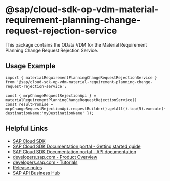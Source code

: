 # @sap/cloud-sdk-op-vdm-material-requirement-planning-change-request-rejection-service

This package contains the OData VDM for the Material Requirement Planning Change Request Rejection Service.

## Usage Example
```
import { materialRequirementPlanningChangeRequestRejectionService } from '@sap/cloud-sdk-op-vdm-material-requirement-planning-change-request-rejection-service';

const { mrpChangeRequestRejectionApi } = materialRequirementPlanningChangeRequestRejectionService()
const resultPromise = mrpChangeRequestRejectionApi.requestBuilder().getAll().top(5).execute({ destinationName:'myDestinationName' });

```

## Helpful Links

- [SAP Cloud SDK](https://github.com/SAP/cloud-sdk-js)
- [SAP Cloud SDK Documentation portal - Getting started guide](https://sap.github.io/cloud-sdk/docs/js/getting-started)
- [SAP Cloud SDK Documentation portal - API documentation](https://sap.github.io/cloud-sdk/docs/js/api)
- [developers.sap.com - Product Overview](https://developers.sap.com/topics/cloud-sdk.html)
- [developers.sap.com - Tutorials](https://developers.sap.com/tutorial-navigator.html?tag=software-product:technology-platform/sap-cloud-sdk&tag=tutorial:type/tutorial&tag=programming-tool:javascript)
- [Release notes](https://help.sap.com/doc/2324e9c3b28748a4ae2ad08166d77675/1.0/en-US/js-index.html)
- [SAP API Business Hub](https://api.sap.com/)
